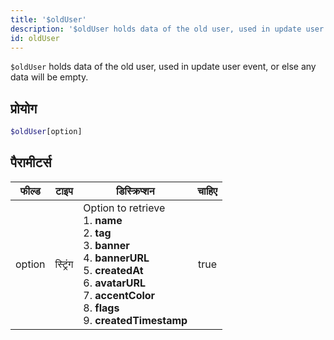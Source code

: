 ```yaml
---
title: '$oldUser'
description: '$oldUser holds data of the old user, used in update user event, or else any data will be empty.'
id: oldUser
---
```


`$oldUser` holds data of the old user, used in update user event, or else any data will be empty.

## प्रोयोग

```php
$oldUser[option]
```

## पैरामीटर्स

| फील्ड  | टाइप     | डिस्क्रिप्शन                                                                                                                                                                                                                                                                            | चाहिए |
| ------ | -------- | --------------------------------------------------------------------------------------------------------------------------------------------------------------------------------------------------------------------------------------------------------------------------------------- |:-----:|
| option | स्ट्रिंग | Option to retrieve <br /> 1. **name** <br /> 2. **tag** <br /> 3. **banner** <br /> 4. **bannerURL** <br /> 5. **createdAt** <br /> 6. **avatarURL** <br /> 7. **accentColor** <br /> 8. **flags** <br /> 9. **createdTimestamp** | true  |